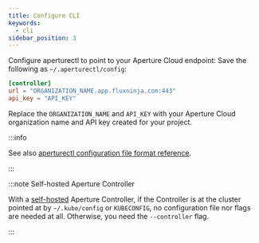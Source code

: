 ```yaml
---
title: Configure CLI
keywords:
  - cli
sidebar_position: 3
---
```


Configure aperturectl to point to your Aperture Cloud endpoint: Save the
following as `~/.aperturectl/config`:

```toml
[controller]
url = "ORGANIZATION_NAME.app.fluxninja.com:443"
api_key = "API_KEY"
```

Replace the `ORGANIZATION_NAME` and `API_KEY` with your Aperture Cloud
organization name and API key created for your project.

:::info

See also [aperturectl configuration file format reference][aperturectl-config].

:::

:::note Self-hosted Aperture Controller

With a [self-hosted][self-hosted] Aperture Controller, if the Controller is at
the cluster pointed at by `~/.kube/config` or `KUBECONFIG`, no configuration
file nor flags are needed at all. Otherwise, you need the `--controller` flag.

:::

[self-hosted]: /self-hosting/self-hosting.md
[aperturectl-config]: /reference/configuration/aperturectl.md
